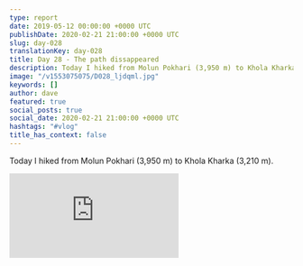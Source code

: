 ```yaml
---
type: report
date: 2019-05-12 00:00:00 +0000 UTC
publishDate: 2020-02-21 21:00:00 +0000 UTC
slug: day-028
translationKey: day-028
title: Day 28 - The path dissappeared
description: Today I hiked from Molun Pokhari (3,950 m) to Khola Kharka (3,210 m).
image: "/v1553075075/D028_ljdqml.jpg"
keywords: []
author: dave
featured: true
social_posts: true
social_date: 2020-02-21 21:00:00 +0000 UTC
hashtags: "#vlog"
title_has_context: false
---
```


Today I hiked from Molun Pokhari (3,950 m) to Khola Kharka (3,210 m).

<iframe class="youtube75" src="https://www.youtube.com/embed/GouSwlIUj5Y" frameborder="0" allow="accelerometer; autoplay; encrypted-media; gyroscope; picture-in-picture" allowfullscreen></iframe>

